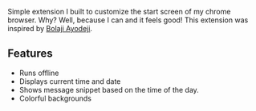 Simple extension I built to customize the start screen of my chrome browser. Why? Well, because I can and it feels good!
This extension was inspired by [Bolaji Ayodeji](https://github.com/BolajiAyodeji "Bolaji's Github profile").

## Features

* Runs offline
* Displays current time and date
* Shows message snippet based on the time of the day.
* Colorful backgrounds
